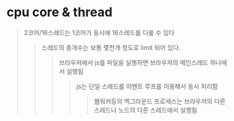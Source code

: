 # cpu core & thread

> 2코어/16스레드는 1코어가 동시에 16스레드를 다룰 수 있다
>
> > 스레드의 총개수는 보통 몇천개 정도로 limit 되어 있다.
> >
> > > 브라우저에서 js를 파일을 실행하면 브라우저의 메인스레드 하나에서 실행됨
> > >
> > > > js는 단일 스레드를 이벤트 루프를 이용해서 동시 처리함
> > > >
> > > > > 웹워커등의 백그라운드 프로세스는 브라우저의 다른 스레드나 노드의 다른 스레드에서 실행됨
